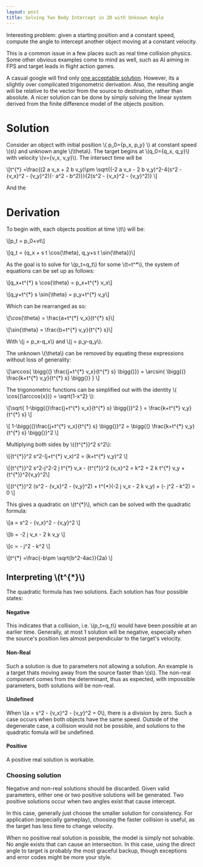 ```yaml
---
layout: post
title: Solving Two Body Intercept in 2D with Unknown Angle
---
```

Interesting problem: given a starting position and a constant speed, compute the angle to intercept another object moving at a constant velocity. 

This is a common issue in a few places such as real time collision physics. Some other obvious examples come to mind as well, such as AI aiming in FPS and target leads in flight action games. 

A casual google will find only [one acceptable solution](https://www.codeproject.com/Articles/990452/Interception-of-Two-Moving-Objects-in-D-Space). However, its a slightly over complicated trigonometric derivation. Also, the resulting angle will be relative to the vector from the source to destination, rather than absolute. 
A nicer solution can be done by simply solving the linear system derived from the finite difference model of the objects position.

# Solution
Consider an object with initial position \\( p_0=\{p_x, p_y\} \\) at constant speed \\(s\\) and unknown angle \\(\theta\\). The target begins at \\(q_0=\{q_x, q_y\}\\) with velocity \\(v=\{v_x, v_y\}\\). The intersect time will be 

\\[t^{\*} =\frac{(2 a v_x + 2 b v_y)\\pm \sqrt{(-2 a v_x - 2 b v_y)^2-4(s^2 - {v_x}^2 - {v_y}^2)(- a^2 - b^2)}}{2(s^2 - {v_x}^2 - {v_y}^2)} \\]

And the 

# Derivation
To begin with, each objects position at time \\(t\\) will be:

\\[p_t = p_0+vt\\]

\\[q_t = \{q_x + s t \cos{\theta}, q_y+s t \sin{\theta}\}\\]

As the goal is to solve for \\(p_t=q_t\\) for some \\(t=t^\*\\), the system of equations can be set up as follows:

\\[q_x+t^{\*} s \cos{\theta} = p_x+t^{\*} v_x\\]

\\[q_y+t^{\*} s \sin{\theta} = p_y+t^{\*} v_y\\]

Which can be rearranged as so:

\\[\cos{\theta} = \frac{a+t^{\*} v_x}{t^{\*} s}\\]

\\[\sin{\theta} = \frac{b+t^{\*} v_y}{t^{\*} s}\\]

With \\(j = p_x-q_x\\) and \\(j = p_y-q_y\\).

The unknown \\(\theta\\) can be removed by equating these expressions without loss of generality:

\\[\arccos{ \bigg{(} \frac{j+t^{\*} v_x}{t^{\*} s} \bigg{)}} = \arcsin{ \bigg{(} \frac{k+t^{\*} v_y}{t^{\*} s} \bigg{)} } \\]

The trigonometric functions can be simplified out with the identity \\( \cos{(\arccos{x})} = \sqrt{1-x^2} \\):

\\[\sqrt{ 1-\bigg{(}\frac{j+t^{\*} v_x}{t^{\*} s} \bigg{)}^2 } = \frac{k+t^{\*} v_y}{t^{\*} s} \\]

\\[ 1-\bigg{(}\frac{j+t^{\*} v_x}{t^{\*} s} \bigg{)}^2  = \bigg{(} \frac{k+t^{\*} v_y}{t^{\*} s} \bigg{)}^2 \\]

Multiplying both sides by \\({t^{\*}}^2 s^2\\):

\\[{t^{\*}}^2 s^2-(j+t^{\*} v_x)^2  = (k+t^{\*} v_y)^2 \\]

\\[{t^{\*}}^2 s^2-j^2-2 j t^{\*} v_x - {t^{\*}}^2 {v_x}^2 = k^2 + 2 k t^{\*} v_y + {t^{\*}}^2{v_y}^2\\]

\\[{t^{\*}}^2 (s^2 - {v_x}^2 - {v_y}^2) + t^{\*}(-2 j v_x - 2 k v_y) + (- j^2 - k^2) = 0 \\]

This gives a quadratic on \\(t^{\*}\\), which can be solved with the quadratic formula:

\\[a = s^2 - {v_x}^2 - {v_y}^2 \\]

\\[b = -2 j v_x - 2 k v_y \\]

\\[c = - j^2 - k^2 \\]

\\[t^{\*} =\frac{-b\\pm \sqrt{b^2-4ac}}{2a} \\]

## Interpreting \\(t^{\*}\\)
The quadratic formula has two solutions. Each solution has four possible states:

#### Negative
This indicates that a collision, i.e. \\(p_t=q_t\\) would have been possible at an earlier time. Generally, at most 1 solution will be negative, especially when the source's position lies almost perpendicular to the target's velocity.

#### Non-Real
Such a solution is due to parameters not allowing a solution. An example is a target thats moving away from the source faster than \\(s\\). The non-real component comes from the determinant, thus as expected, with impossible parameters, both solutions will be non-real.

#### Undefined
When \\(a = s^2 - {v_x}^2 - {v_y}^2 = 0\\), there is a division by zero. Such a case occurs when both objects have the same speed. Outside of the degenerate case, a collision would not be possible, and solutions to the quadratic fomula will be undefined.

#### Positive
A positive real solution is workable.

### Choosing solution
Negative and non-real solutions should be discarded. Given valid parameters, either one or two positive solutions will be generated. Two positive solutions occur when two angles exist that cause intercept.

In this case, generally just choose the smaller solution for consistency. For application (especially gameplay), choosing the faster collision is useful, as the target has less time to change velocity.

When no positive real solution is possible, the model is simply not solvable. No angle exists that can cause an intersection. In this case, using the direct angle to target is probably the most graceful backup, though exceptions and error codes might be more your style.


